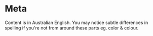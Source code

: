 # Meta

Content is in Australian English. You may notice subtle differences in spelling if you're not from around these parts eg. color & colour.

